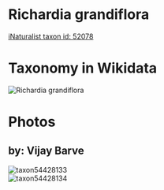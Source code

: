 
Richardia grandiflora
=====================
  
[iNaturalist taxon id: 52078](https://www.inaturalist.org/taxa/52078)
# Taxonomy in Wikidata
  
![Richardia grandiflora](../wikidata_schemas/Richardia_grandiflora.gv.png)
# Photos

## by: Vijay Barve
  
![taxon54428133](https://inaturalist-open-data.s3.amazonaws.com/photos/58779418/medium.jpeg)  
![taxon54428134](https://inaturalist-open-data.s3.amazonaws.com/photos/58779429/medium.jpeg)